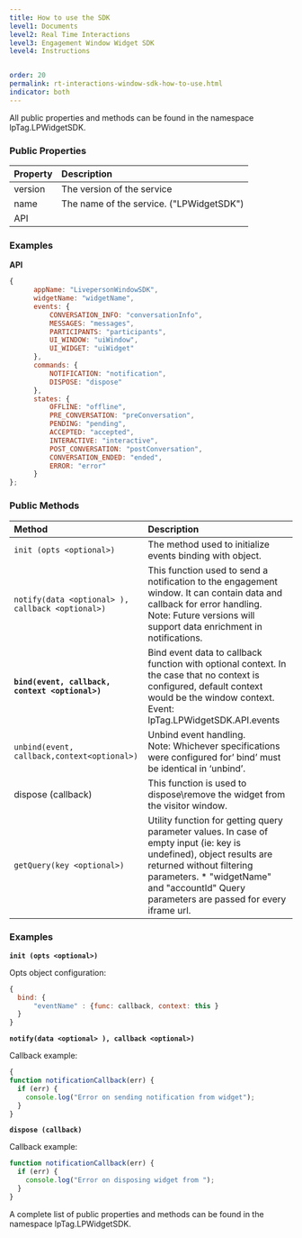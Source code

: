 ```yaml
---
title: How to use the SDK
level1: Documents
level2: Real Time Interactions
level3: Engagement Window Widget SDK
level4: Instructions


order: 20
permalink: rt-interactions-window-sdk-how-to-use.html
indicator: both
---
```


All public properties and methods can be found in the namespace lpTag.LPWidgetSDK.

### Public Properties

| Property | Description |
| :--- | :--- |
| version | The version of the service |
| name | The name of the service. ("LPWidgetSDK") |
| API | |

###  Examples

**API**

```javascript
{
      appName: "LivepersonWindowSDK",
      widgetName: "widgetName",
      events: {
          CONVERSATION_INFO: "conversationInfo",
          MESSAGES: "messages",
          PARTICIPANTS: "participants",
          UI_WINDOW: "uiWindow",
          UI_WIDGET: "uiWidget"
      },
      commands: {
          NOTIFICATION: "notification",
          DISPOSE: "dispose"
      },
      states: {
          OFFLINE: "offline",
          PRE_CONVERSATION: "preConversation",
          PENDING: "pending",
          ACCEPTED: "accepted",
          INTERACTIVE: "interactive",
          POST_CONVERSATION: "postConversation",
          CONVERSATION_ENDED: "ended",
          ERROR: "error"
      }
};
```

### Public Methods

| Method | Description |
| :--- | :--- |
| `init (opts <optional>)` | The method used to initialize events binding with  object. 
| `notify(data <optional> ), callback <optional>)` | This function used to send a notification to the engagement window. It can contain data and callback for error handling. <br> Note: Future versions will support data enrichment in notifications. |
| **`bind(event, callback, context <optional>)`** | Bind event data to callback function with optional context. In the case that no context is configured, default context would be the window context. <br> Event: lpTag.LPWidgetSDK.API.events |
| `unbind(event, callback,context<optional>)` | Unbind event handling. <br> Note: Whichever specifications were configured for’ bind’ must be identical in ‘unbind’. 
| dispose (callback) | This function is used to dispose\remove the widget from the visitor window. |
| `getQuery(key <optional>)` | Utility function for getting query parameter values. In case of empty input (ie: key is undefined), object results are returned without filtering parameters. * "widgetName" and  "accountId" Query parameters are passed for every iframe url.

###  Examples

**`init (opts <optional>)`**

Opts object configuration:

```javascript
{
  bind: {
      "eventName" : {func: callback, context: this }
  }
}
```

**`notify(data <optional> ), callback <optional>)`**

Callback example:


```javascript
{
function notificationCallback(err) {
  if (err) {
    console.log("Error on sending notification from widget");
  }
}
```

**`dispose (callback)`**

Callback example:

``` javascript
function notificationCallback(err) {
  if (err) {
    console.log("Error on disposing widget from ");
  }
}
```

A complete list of public properties and methods can be found in the namespace lpTag.LPWidgetSDK.
